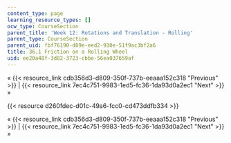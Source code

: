 ```yaml
---
content_type: page
learning_resource_types: []
ocw_type: CourseSection
parent_title: 'Week 12: Rotations and Translation - Rolling'
parent_type: CourseSection
parent_uid: fbf76190-d89e-eed2-930e-51f9ac3bf2a6
title: 36.1 Friction on a Rolling Wheel
uid: ee20a48f-3d82-3723-cbbe-56ea037659af
---
```


« {{< resource_link cdb356d3-d809-350f-737b-eeaaa152c318 "Previous" >}} | {{< resource_link 7ec4c751-9983-1ed5-fc36-1da93d0a2ec1 "Next" >}} »

{{< resource d260fdec-d01c-49a6-fcc0-cd473ddfb334 >}}

« {{< resource_link cdb356d3-d809-350f-737b-eeaaa152c318 "Previous" >}} | {{< resource_link 7ec4c751-9983-1ed5-fc36-1da93d0a2ec1 "Next" >}} »